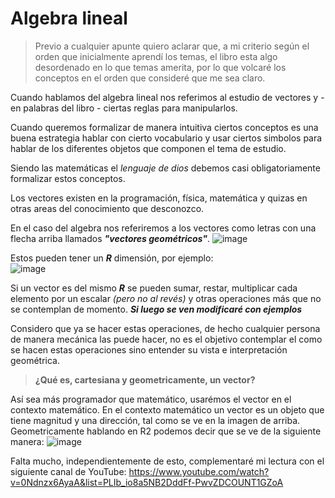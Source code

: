 # Algebra lineal

> Previo a cualquier apunte quiero aclarar que, a mi criterio según el orden que inicialmente aprendí los temas, el libro esta algo desordenado en lo que temas amerita, por lo que volcaré los conceptos en el orden que consideré que me sea claro.

Cuando hablamos del algebra lineal nos referimos al estudio de vectores y - en palabras del libro - ciertas reglas para manipularlos.

Cuando queremos formalizar de manera intuitiva ciertos conceptos es una buena estrategia hablar con cierto vocabulario y usar ciertos simbolos para hablar de los diferentes objetos que componen el tema de estudio.

Siendo las matemáticas el *lenguaje de dios* debemos casi obligatoriamente formalizar estos conceptos.

Los vectores existen en la programación, física, matemática y quizas en otras areas del conocimiento que desconozco.

En el caso del algebra nos referiremos a los vectores como letras con una flecha arriba llamados ***"vectores geométricos"***.
                                              ![image](https://github.com/user-attachments/assets/1f130eaa-c69f-43e5-900b-ff677b661685)
                                              
Estos pueden tener un ***R*** dimensión, por ejemplo:                               
                                               ![image](https://github.com/user-attachments/assets/b2da0754-194b-4d64-b373-0115968be6a4)
                                               
Si un vector es del mismo ***R*** se pueden sumar, restar, multiplicar cada elemento por un escalar *(pero no al revés)* y otras operaciones más que no se contemplan de momento. ***Si luego se ven modificaré con ejemplos***


Considero que ya se hacer estas operaciones, de hecho cualquier persona de manera mecánica las puede hacer, no es el objetivo contemplar el como se hacen estas operaciones sino entender su vista e interpretación geométrica.

> **¿Qué es, cartesiana y geometricamente, un vector?**

Así sea más programador que matemático, usarémos el vector en el contexto matemático.
En el contexto matemático un vector es un objeto que tiene magnitud y una dirección, tal como se ve en la imagen de arriba.
Geometricamente hablando en R2 podemos decir que se ve de la siguiente manera:
![image](https://github.com/user-attachments/assets/9580d583-c7a7-4f8c-8cb6-6105fe87e5cc)





Falta mucho, independientemente de esto, complementaré mi lectura con el siguiente canal de YouTube: https://www.youtube.com/watch?v=0Ndnzx6AyaA&list=PLIb_io8a5NB2DddFf-PwvZDCOUNT1GZoA

                                      

